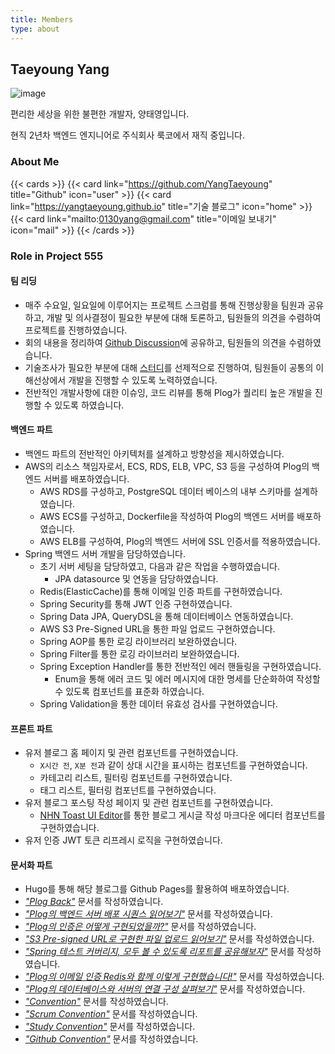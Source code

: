 ```yaml
---
title: Members
type: about
---
```


## Taeyoung Yang

![image](/asset/images/taeyoung_yang_profile.jpeg)

편리한 세상을 위한 불편한 개발자, 양태영입니다. 

현직 2년차 백엔드 엔지니어로 주식회사 룩코에서 재직 중입니다.

### About Me
{{< cards >}}
{{< card link="https://github.com/YangTaeyoung" title="Github" icon="user" >}}
{{< card link="https://yangtaeyoung.github.io" title="기술 블로그" icon="home" >}}
{{< card link="mailto:0130yang@gmail.com" title="이메일 보내기" icon="mail" >}}
{{< /cards >}}

### Role in Project 555
#### 팀 리딩
- 매주 수요일, 일요일에 이루어지는 프로젝트 스크럼를 통해 진행상황을 팀원과 공유하고, 개발 및 의사결정이 필요한 부분에 대해 토론하고, 팀원들의 의견을 수렴하여 프로젝트를 진행하였습니다.
- 회의 내용을 정리하여 [Github Discussion](https://github.com/project-555/project-555/discussions/categories/scrum)에 공유하고, 팀원들의 의견을 수렴하였습니다.
- 기술조사가 필요한 부분에 대해 [스터디](https://github.com/project-555/plog-study)를 선제적으로 진행하여, 팀원들이 공통의 이해선상에서 개발을 진행할 수 있도록 노력하였습니다.
- 전반적인 개발사항에 대한 이슈잉, 코드 리뷰를 통해 Plog가 퀄리티 높은 개발을 진행할 수 있도록 하였습니다.

#### 백엔드 파트
- 백엔드 파트의 전반적인 아키텍처를 설계하고 방향성을 제시하였습니다.
- AWS의 리소스 책임자로서, ECS, RDS, ELB, VPC, S3 등을 구성하여 Plog의 백엔드 서버를 배포하였습니다.
    - AWS RDS를 구성하고, PostgreSQL 데이터 베이스의 내부 스키마를 설계하였습니다.
    - AWS ECS를 구성하고, Dockerfile을 작성하여 Plog의 백엔드 서버를 배포하였습니다.
    - AWS ELB를 구성하여, Plog의 백엔드 서버에 SSL 인증서를 적용하였습니다.
- Spring 백엔드 서버 개발을 담당하였습니다.
    - 초기 서버 세팅을 담당하였고, 다음과 같은 작업을 수행하였습니다.
        - JPA datasource 및 연동을 담당하였습니다.
    - Redis(ElasticCache)를 통해 이메일 인증 파트를 구현하였습니다.
    - Spring Security를 통해 JWT 인증 구현하였습니다.
    - Spring Data JPA, QueryDSL을 통해 데이터베이스 연동하였습니다.
    - AWS S3 Pre-Signed URL을 통한 파일 업로드 구현하였습니다.
    - Spring AOP를 통한 로깅 라이브러리 보완하였습니다.
    - Spring Filter를 통한 로깅 라이브러리 보완하였습니다.
    - Spring Exception Handler를 통한 전반적인 에러 핸들링을 구현하였습니다.
        - Enum을 통해 에러 코드 및 에러 메시지에 대한 명세를 단순화하여 작성할 수 있도록 컴포넌트를 표준화 하였습니다.
    - Spring Validation을 통한 데이터 유효성 검사를 구현하였습니다.

#### 프론트 파트
- 유저 블로그 홈 페이지 및 관련 컴포넌트를 구현하였습니다.
    - `X시간 전`, `X분 전`과 같이 상대 시간을 표시하는 컴포넌트를 구현하였습니다.
    - 카테고리 리스트, 필터링 컴포넌트를 구현하였습니다.
    - 태그 리스트, 필터링 컴포넌트를 구현하였습니다.
- 유저 블로그 포스팅 작성 페이지 및 관련 컴포넌트를 구현하였습니다.
    - [NHN Toast UI Editor](https://ui.toast.com/tui-editor)를 통한 블로그 게시글 작성 마크다운 에디터 컴포넌트를 구현하였습니다.
- 유저 인증 JWT 토큰 리프레시 로직을 구현하였습니다.

#### 문서화 파트
- Hugo를 통해 해당 블로그를 Github Pages를 활용하여 배포하였습니다.
- [_"Plog Back"_](/docs/plog-back/) 문서를 작성하였습니다.
- [_"Plog의 백엔드 서버 배포 시퀀스 읽어보기"_](/docs/plog-back/backend_deploy_sequence/) 문서를 작성하였습니다.
- [_"Plog의 인증은 어떻게 구현되었을까?"_](/docs/plog-back/authorization/) 문서를 작성하였습니다.
- [_"S3 Pre-signed URL로 구현한 파일 업로드 읽어보기"_](/docs/plog-back/file_upload_with_s3/) 문서를 작성하였습니다.
- [_"Spring 테스트 커버리지, 모두 볼 수 있도록 리포트를 공유해보자"_](/docs/plog-back/testing_report/) 문서를 작성하였습니다.
- [_"Plog의 이메일 인증 Redis와 함께 이렇게 구현했습니다!"_](/docs/plog-back/email_verification) 문서를 작성하였습니다.
- [_"Plog의 데이터베이스와 서버의 연결 구성 살펴보기"_](/docs/plog-back/db_server_design/) 문서를 작성하였습니다.
- [_"Convention"_](/docs/convention/) 문서를 작성하였습니다.
- [_"Scrum Convention"_](/docs/convention/scrum_convention/) 문서를 작성하였습니다.
- [_"Study Convention"_](/docs/convention/study_convention/) 문서를 작성하였습니다.
- [_"Github Convention"_](/docs/convention/github_convention/) 문서를 작성하였습니다.